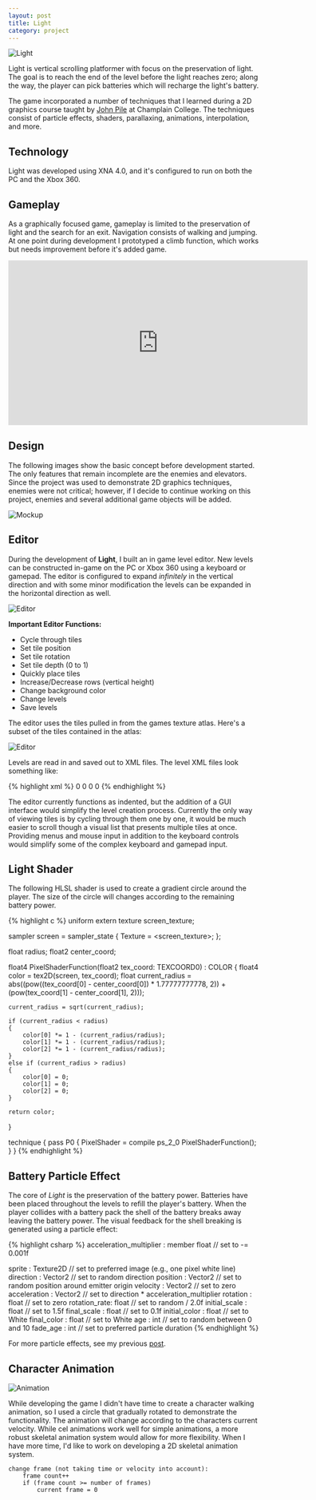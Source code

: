 ```yaml
---
layout: post
title: Light
category: project
---
```


![Light](/images/light/light.png)

Light is vertical scrolling platformer with focus on the preservation of light.
The goal is to reach the end of the level before the light reaches zero; along
the way, the player can pick batteries which will recharge the light's battery.

The game incorporated a number of techniques that I learned during a 2D
graphics course taught by [John
Pile](http://alaska-john-portfolio.blogspot.com/) at Champlain College. The
techniques consist of particle effects, shaders, parallaxing, animations,
interpolation, and more.

<!--more-->

<ul id="toc"></ul>

## Technology

Light was developed using XNA 4.0, and it's configured to run on both the PC
and the Xbox 360.

## Gameplay

As a graphically focused game, gameplay is limited to the preservation of light
and the search for an exit. Navigation consists of walking and jumping. At one
point during development I prototyped a climb function, which works but needs
improvement before it's added game.

<iframe src="http://player.vimeo.com/video/40557030" width="600" height="330"
    frameborder="0" webkitAllowFullScreen mozallowfullscreen allowFullScreen>
</iframe>

## Design

The following images show the basic concept before development started. The
only features that remain incomplete are the enemies and elevators. Since the
project was used to demonstrate 2D graphics techniques, enemies were not
critical; however, if I decide to continue working on this project, enemies and
several additional game objects will be added.

![Mockup](/images/light/mockup.png)

## Editor

During the development of **Light**, I built an in game level editor. New
levels can be constructed in-game on the PC or Xbox 360 using a keyboard or
gamepad. The editor is configured to expand *infinitely* in the vertical
direction and with some minor modification the levels can be expanded in the
horizontal direction as well.

![Editor](/images/light/editor.png)

**Important Editor Functions:**

* Cycle through tiles
* Set tile position
* Set tile rotation
* Set tile depth (0 to 1)
* Quickly place tiles
* Increase/Decrease rows (vertical height)
* Change background color
* Change levels
* Save levels

The editor uses the tiles pulled in from the games texture atlas. Here's
a subset of the tiles contained in the atlas:

![Editor](/images/light/tiles.png)

Levels are read in and saved out to XML files. The level XML files look
something like:

{% highlight xml %}
<Level>
    <Entity>
        <ID>0</ID>
        <Rotation>0</Rotation>
        <Origin>
            <X>0</Y>
            <Y>0</Y>
        </Origin>
    </Entity>
</Level>
{% endhighlight %}

The editor currently functions as indented, but the addition of a GUI interface
would simplify the level creation process. Currently the only way of viewing
tiles is by cycling through them one by one, it would be much easier to scroll
though a visual list that presents multiple tiles at once. Providing menus and
mouse input in addition to the keyboard controls would simplify some of the
complex keyboard and gamepad input.

## Light Shader

The following HLSL shader is used to create a gradient circle around the
player. The size of the circle will changes according to the remaining battery
power.

{% highlight c %}
uniform extern texture screen_texture;

sampler screen = sampler_state
{
    Texture = <screen_texture>;
};

float radius;
float2 center_coord;

float4 PixelShaderFunction(float2 tex_coord: TEXCOORD0) : COLOR
{
    float4 color = tex2D(screen, tex_coord);
    float current_radius = abs((pow((tex_coord[0] - center_coord[0]) *
        1.77777777778, 2)) + (pow(tex_coord[1] - center_coord[1], 2)));

    current_radius = sqrt(current_radius);

    if (current_radius < radius)
    {
        color[0] *= 1 - (current_radius/radius);
        color[1] *= 1 - (current_radius/radius);
        color[2] *= 1 - (current_radius/radius);
    }
    else if (current_radius > radius)
    {
        color[0] = 0;
        color[1] = 0;
        color[2] = 0;
    }

    return color;
}

technique
{
    pass P0
    {
        PixelShader = compile ps_2_0 PixelShaderFunction();
    }
}
{% endhighlight %}

## Battery Particle Effect

The core of *Light* is the preservation of the battery power. Batteries have
been placed throughout the levels to refill the player's battery. When the
player collides with a battery pack the shell of the battery breaks away
leaving the battery power. The visual feedback for the shell breaking is
generated using a particle effect:

{% highlight csharp %}
acceleration_multiplier : member float // set to -= 0.001f

sprite : Texture2D     // set to preferred image (e.g., one pixel white line)
direction : Vector2    // set to random direction
position : Vector2     // set to random position around emitter origin
velocity : Vector2     // set to zero
acceleration : Vector2 // set to direction * acceleration_multiplier
rotation : float       // set to zero
rotation_rate: float   // set to random / 2.0f
initial_scale : float  // set to 1.5f
final_scale : float    // set to 0.1f
initial_color : float  // set to White
final_color : float    // set to White
age : int              // set to random between 0 and 10
fade_age : int         // set to preferred particle duration
{% endhighlight %}

For more particle effects, see my previous
[post](/project/2011/09/Particle-Effects/).

## Character Animation

![Animation](/images/light/animation.png)

While developing the game I didn't have time to create a character walking
animation, so I used a circle that gradually rotated to demonstrate the
functionality. The animation will change according to the characters current
velocity. While cel animations work well for simple animations, a more robust
skeletal animation system would allow for more flexibility. When I have more
time, I'd like to work on developing a 2D skeletal animation system.

    change frame (not taking time or velocity into account):
        frame count++
        if (frame count >= number of frames)
            current frame = 0

